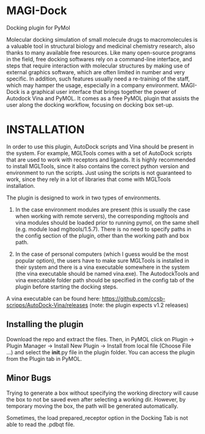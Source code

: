 # MAGI-Dock
Docking plugin for PyMol

Molecular docking simulation of small molecule drugs to macromolecules is a valuable tool in structural biology and medicinal chemistry research, also thanks to many available free resources. Like many open-source programs in the field, free docking softwares rely on a command-line interface, and steps that require interaction with molecular structures by making use of external graphics software, which are often limited in number and very specific. In addition, such features usually need a re-training of the staff, which may hamper the usage, especially in a company environment. MAGI-Dock is a graphical user interface that brings together the power of Autodock Vina and PyMOL. It comes as a free PyMOL plugin that assists the user along the docking workflow, focusing on docking box set-up.



# INSTALLATION

In order to use this plugin, AutoDock scripts and Vina should be present in the system. For example, MGLTools comes 
with a set of AutoDock scripts that are used to work with receptors and ligands. It is highly recommended to install MGLTools, since it also contains the correct python version and environment to run the scripts. Just using the scripts is not guaranteed to work, since they rely in a lot of libraries that come with MGLTools installation.

The plugin is designed to work in two types of environments.

1. In the case environment modules are present (this is usually the case when working with remote servers), the corresponding mgltools and vina modules should be loaded prior to running pymol, on the same shell (e.g. module load mgltools/1.5.7). There is no need to specify paths in the config section of the plugin, other than the working path and box path.

2. In the case of personal computers (which I guess would be the most popular option), the users have to make sure MGLTools is installed in their system and there is a vina executable somewhere in the system (the vina executable should be named vina.exe). The AutodockTools and vina executable folder path should be specified in the config tab of the plugin before starting the docking steps.


A vina executable can be found here: https://github.com/ccsb-scripps/AutoDock-Vina/releases (note: the plugin expects v1.2 releases)


## Installing the plugin
Download the repo and extract the files. Then, in PyMOL click on Plugin -> Plugin Manager -> Install New Plugin -> Install from local file (Choose File ...) and select the __init__.py file in the plugin folder. You can access the plugin from the Plugin tab in PyMOL.


## Minor Bugs

Trying to generate a box without specifying the working directory will cause the box to not be saved even after selecting a working dir. However, by temporary moving the box, the path will be generated automatically.

Sometimes, the load prepared_receptor option in the Docking Tab is not able to read the .pdbqt file.
